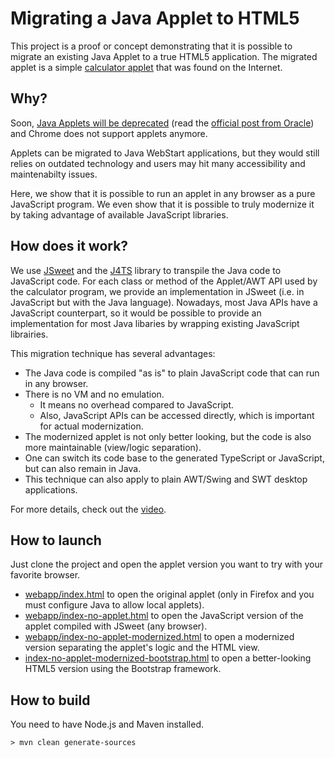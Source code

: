 
# Migrating a Java Applet to HTML5

This project is a proof or concept demonstrating that it is possible to migrate an existing Java Applet to a true HTML5 application. The migrated applet is a simple [calculator applet](https://github.com/cincheo/applet-migration-example/blob/master/src/main/java/applet/AppletExample.java) that was found on the Internet.

## Why?

Soon, [Java Applets will be deprecated](http://www.theverge.com/2016/1/28/10858250/oracle-java-plugin-deprecation-jdk-9) (read the [official post from Oracle](https://blogs.oracle.com/java-platform-group/entry/moving_to_a_plugin_free)) and Chrome does not support applets anymore. 

Applets can be migrated to Java WebStart applications, but they would still relies on outdated technology and users may hit many accessibility and maintenabilty issues. 

Here, we show that it is possible to run an applet in any browser as a pure JavaScript program. We even show that it is possible to truly modernize it by taking advantage of available JavaScript libraries.

## How does it work?

We use [JSweet](http://www.jsweet.org) and the [J4TS](https://github.com/cincheo/j4ts) library to transpile the Java code to JavaScript code. For each class or method of the Applet/AWT API used by the calculator program, we provide an implementation in JSweet (i.e. in JavaScript but with the Java language). Nowadays, most Java APIs have a JavaScript counterpart, so it would be possible to provide an implementation for most Java libaries by wrapping existing JavaScript librairies.

This migration technique has several advantages:
- The Java code is compiled "as is" to plain JavaScript code that can run in any browser.
- There is no VM and no emulation.
  - It means no overhead compared to JavaScript.
  - Also, JavaScript APIs can be accessed directly, which is important for actual modernization.
- The modernized applet is not only better looking, but the code is also more maintainable (view/logic separation).
- One can switch its code base to the generated TypeScript or JavaScript, but can also remain in Java.
- This technique can also apply to plain AWT/Swing and SWT desktop applications.

For more details, check out the [video](https://www.youtube.com/watch?v=rL5RrhsRcU4).

## How to launch

Just clone the project and open the applet version you want to try with your favorite browser.
- [webapp/index.html](https://github.com/cincheo/applet-migration-example/blob/master/webapp/index.html) to open the original applet (only in Firefox and you must configure Java to allow local applets).
- [webapp/index-no-applet.html](https://github.com/cincheo/applet-migration-example/blob/master/webapp/index-no-applet.html) to open the JavaScript version of the applet compiled with JSweet (any browser).
- [webapp/index-no-applet-modernized.html](https://github.com/cincheo/applet-migration-example/blob/master/webapp/index-no-applet-modernized.html) to open a modernized version separating the applet's logic and the HTML view.
- [index-no-applet-modernized-bootstrap.html](https://github.com/cincheo/applet-migration-example/blob/master/webapp/index-no-applet-modernized-bootstrap.html) to open a better-looking HTML5 version using the Bootstrap framework.

## How to build

You need to have Node.js and Maven installed.

```
> mvn clean generate-sources
```

